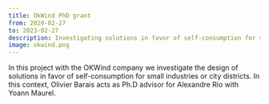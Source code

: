 ```yaml
---
title: OkWind PhD grant
from: 2020-02-27
to: 2023-02-27
description: Investigating solutions in favor of self-consumption for small industries or city districts
image: okwind.png
---
```


In this project with the OKWind company we investigate the design of solutions in favor of self-consumption for small industries or city districts. In this context, Olivier Barais acts as Ph.D advisor for Alexandre Rio with Yoann Maurel.